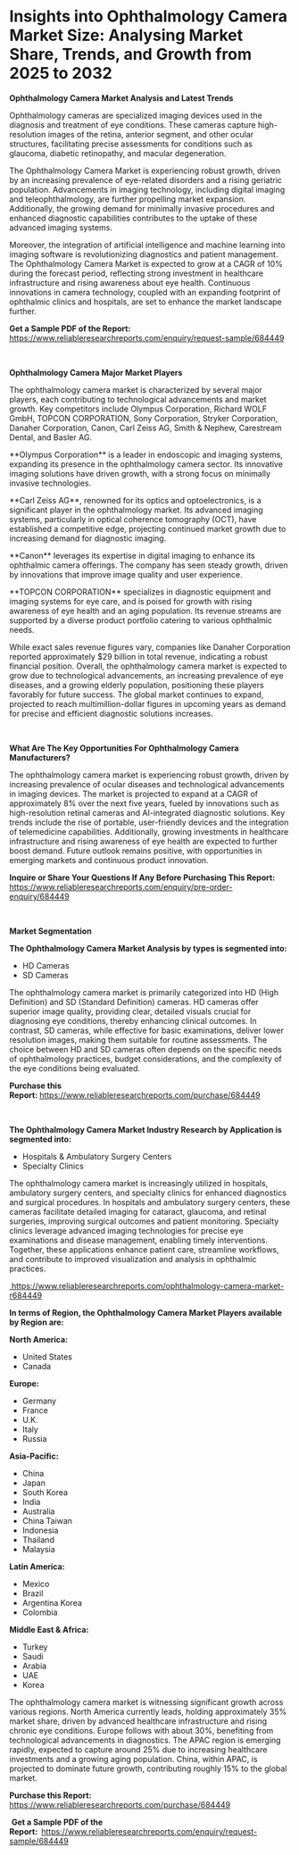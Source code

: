 <p><h1>Insights into Ophthalmology Camera Market Size: Analysing Market Share, Trends, and Growth from 2025 to 2032</h1></p><p><strong>Ophthalmology Camera Market Analysis and Latest Trends</strong></p>
<p><p>Ophthalmology cameras are specialized imaging devices used in the diagnosis and treatment of eye conditions. These cameras capture high-resolution images of the retina, anterior segment, and other ocular structures, facilitating precise assessments for conditions such as glaucoma, diabetic retinopathy, and macular degeneration. </p><p>The Ophthalmology Camera Market is experiencing robust growth, driven by an increasing prevalence of eye-related disorders and a rising geriatric population. Advancements in imaging technology, including digital imaging and teleophthalmology, are further propelling market expansion. Additionally, the growing demand for minimally invasive procedures and enhanced diagnostic capabilities contributes to the uptake of these advanced imaging systems. </p><p>Moreover, the integration of artificial intelligence and machine learning into imaging software is revolutionizing diagnostics and patient management. The Ophthalmology Camera Market is expected to grow at a CAGR of 10% during the forecast period, reflecting strong investment in healthcare infrastructure and rising awareness about eye health. Continuous innovations in camera technology, coupled with an expanding footprint of ophthalmic clinics and hospitals, are set to enhance the market landscape further.</p></p>
<p><strong>Get a Sample PDF of the Report:&nbsp;</strong> <a href="https://www.reliableresearchreports.com/enquiry/request-sample/684449?utm_campaign=3009&utm_medium=2&utm_source=Github&utm_content=ia&utm_term=13042025&utm_id=ophthalmology-camera">https://www.reliableresearchreports.com/enquiry/request-sample/684449</a></p>
<p>&nbsp;</p>
<p><strong>Ophthalmology Camera Major Market Players</strong></p>
<p><p>The ophthalmology camera market is characterized by several major players, each contributing to technological advancements and market growth. Key competitors include Olympus Corporation, Richard WOLF GmbH, TOPCON CORPORATION, Sony Corporation, Stryker Corporation, Danaher Corporation, Canon, Carl Zeiss AG, Smith & Nephew, Carestream Dental, and Basler AG.</p><p>**Olympus Corporation** is a leader in endoscopic and imaging systems, expanding its presence in the ophthalmology camera sector. Its innovative imaging solutions have driven growth, with a strong focus on minimally invasive technologies.</p><p>**Carl Zeiss AG**, renowned for its optics and optoelectronics, is a significant player in the ophthalmology market. Its advanced imaging systems, particularly in optical coherence tomography (OCT), have established a competitive edge, projecting continued market growth due to increasing demand for diagnostic imaging.</p><p>**Canon** leverages its expertise in digital imaging to enhance its ophthalmic camera offerings. The company has seen steady growth, driven by innovations that improve image quality and user experience.</p><p>**TOPCON CORPORATION** specializes in diagnostic equipment and imaging systems for eye care, and is poised for growth with rising awareness of eye health and an aging population. Its revenue streams are supported by a diverse product portfolio catering to various ophthalmic needs.</p><p>While exact sales revenue figures vary, companies like Danaher Corporation reported approximately $29 billion in total revenue, indicating a robust financial position. Overall, the ophthalmology camera market is expected to grow due to technological advancements, an increasing prevalence of eye diseases, and a growing elderly population, positioning these players favorably for future success. The global market continues to expand, projected to reach multimillion-dollar figures in upcoming years as demand for precise and efficient diagnostic solutions increases.</p></p>
<p>&nbsp;</p>
<p><strong>What Are The Key Opportunities For Ophthalmology Camera Manufacturers?</strong></p>
<p><p>The ophthalmology camera market is experiencing robust growth, driven by increasing prevalence of ocular diseases and technological advancements in imaging devices. The market is projected to expand at a CAGR of approximately 8% over the next five years, fueled by innovations such as high-resolution retinal cameras and AI-integrated diagnostic solutions. Key trends include the rise of portable, user-friendly devices and the integration of telemedicine capabilities. Additionally, growing investments in healthcare infrastructure and rising awareness of eye health are expected to further boost demand. Future outlook remains positive, with opportunities in emerging markets and continuous product innovation.</p></p>
<p><strong>Inquire or Share Your Questions If Any Before Purchasing This Report:</strong> <a href="https://www.reliableresearchreports.com/enquiry/pre-order-enquiry/684449?utm_campaign=3009&utm_medium=2&utm_source=Github&utm_content=ia&utm_term=13042025&utm_id=ophthalmology-camera">https://www.reliableresearchreports.com/enquiry/pre-order-enquiry/684449</a></p>
<p>&nbsp;</p>
<p><strong>Market Segmentation</strong></p>
<p><strong>The Ophthalmology Camera Market Analysis by types is segmented into:</strong></p>
<p><ul><li>HD Cameras</li><li>SD Cameras</li></ul></p>
<p><p>The ophthalmology camera market is primarily categorized into HD (High Definition) and SD (Standard Definition) cameras. HD cameras offer superior image quality, providing clear, detailed visuals crucial for diagnosing eye conditions, thereby enhancing clinical outcomes. In contrast, SD cameras, while effective for basic examinations, deliver lower resolution images, making them suitable for routine assessments. The choice between HD and SD cameras often depends on the specific needs of ophthalmology practices, budget considerations, and the complexity of the eye conditions being evaluated.</p></p>
<p><strong>Purchase this Report:&nbsp;</strong><a href="https://www.reliableresearchreports.com/purchase/684449?utm_campaign=3009&utm_medium=2&utm_source=Github&utm_content=ia&utm_term=13042025&utm_id=ophthalmology-camera">https://www.reliableresearchreports.com/purchase/684449</a></p>
<p>&nbsp;</p>
<p><strong>The Ophthalmology Camera Market Industry Research by Application is segmented into:</strong></p>
<p><ul><li>Hospitals & Ambulatory Surgery Centers</li><li>Specialty Clinics</li></ul></p>
<p><p>The ophthalmology camera market is increasingly utilized in hospitals, ambulatory surgery centers, and specialty clinics for enhanced diagnostics and surgical procedures. In hospitals and ambulatory surgery centers, these cameras facilitate detailed imaging for cataract, glaucoma, and retinal surgeries, improving surgical outcomes and patient monitoring. Specialty clinics leverage advanced imaging technologies for precise eye examinations and disease management, enabling timely interventions. Together, these applications enhance patient care, streamline workflows, and contribute to improved visualization and analysis in ophthalmic practices.</p></p>
<p><a href="https://www.reliableresearchreports.com/ophthalmology-camera-market-r684449?utm_campaign=3009&utm_medium=2&utm_source=Github&utm_content=ia&utm_term=13042025&utm_id=ophthalmology-camera">&nbsp;https://www.reliableresearchreports.com/ophthalmology-camera-market-r684449</a></p>
<p><strong>In terms of Region, the Ophthalmology Camera Market Players available by Region are:</strong></p>
<p>
    <p> <strong> North America: </strong>
        <ul>
            <li>United States</li>
            <li>Canada</li>
        </ul>
        </p> 
    <p> <strong> Europe: </strong>
        <ul>
            <li>Germany</li>
            <li>France</li>
            <li>U.K.</li>
            <li>Italy</li>
            <li>Russia</li>
        </ul>
        </p> 
    <p> <strong> Asia-Pacific: </strong>
        <ul>
            <li>China</li>
            <li>Japan</li>
            <li>South Korea</li>
            <li>India</li>
            <li>Australia</li>
            <li>China Taiwan</li>
            <li>Indonesia</li>
            <li>Thailand</li>
            <li>Malaysia</li>
        </ul>
        </p> 
    <p> <strong> Latin America: </strong>
        <ul>
            <li>Mexico</li>
            <li>Brazil</li>
            <li>Argentina Korea</li>
            <li>Colombia</li>
        </ul>
        </p> 
    <p> <strong> Middle East & Africa: </strong>
        <ul>
            <li>Turkey</li>
            <li>Saudi</li>
            <li>Arabia</li>
            <li>UAE</li>
            <li>Korea</li>
        </ul>
    </p>
    </p>
<p><p>The ophthalmology camera market is witnessing significant growth across various regions. North America currently leads, holding approximately 35% market share, driven by advanced healthcare infrastructure and rising chronic eye conditions. Europe follows with about 30%, benefiting from technological advancements in diagnostics. The APAC region is emerging rapidly, expected to capture around 25% due to increasing healthcare investments and a growing aging population. China, within APAC, is projected to dominate future growth, contributing roughly 15% to the global market.</p></p>
<p><strong>Purchase this Report: </strong><a href="https://www.reliableresearchreports.com/purchase/684449?utm_campaign=3009&utm_medium=2&utm_source=Github&utm_content=ia&utm_term=13042025&utm_id=ophthalmology-camera">https://www.reliableresearchreports.com/purchase/684449</a></p>
<p>&nbsp;<strong>Get a Sample PDF of the Report:&nbsp;&nbsp;</strong><a href="https://www.reliableresearchreports.com/enquiry/request-sample/684449?utm_campaign=3009&utm_medium=2&utm_source=Github&utm_content=ia&utm_term=13042025&utm_id=ophthalmology-camera">https://www.reliableresearchreports.com/enquiry/request-sample/684449</a></p>
<p><strong></strong></p>
<p><p></p><p></p><p></p></p>